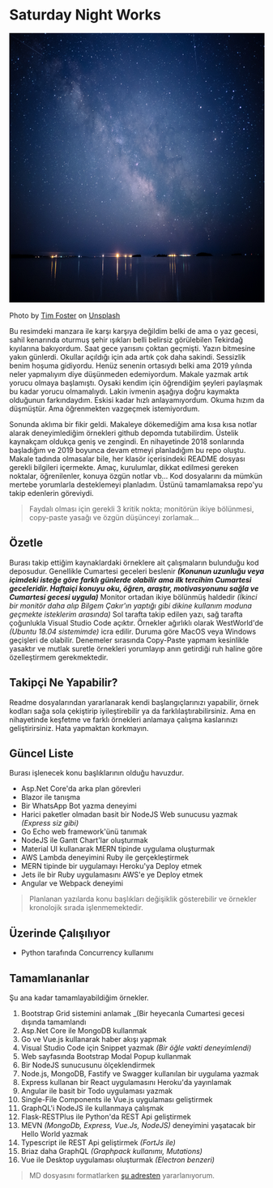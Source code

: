 # Saturday Night Works

<img src="tim-foster-387975-unsplash.jpg" width="767" height="532">

Photo by [Tim Foster](https://unsplash.com/@timberfoster) on [Unsplash](https://unsplash.com/)

Bu resimdeki manzara ile karşı karşıya değildim belki de ama o yaz gecesi, sahil kenarında oturmuş şehir ışıkları belli belirsiz görülebilen Tekirdağ kıyılarına bakıyordum. Saat gece yarısını çoktan geçmişti. Yazın bitmesine yakın günlerdi. Okullar açıldığı için ada artık çok daha sakindi. Sessizlik benim hoşuma gidiyordu. Henüz senenin ortasıydı belki ama 2019 yılında neler yapmalıyım diye düşünmeden edemiyordum. Makale yazmak artık yorucu olmaya başlamıştı. Oysaki kendim için öğrendiğim şeyleri paylaşmak bu kadar yorucu olmamalıydı. Lakin ivmenin aşağıya doğru kaymakta olduğunun farkındaydım. Eskisi kadar hızlı anlayamıyordum. Okuma hızım da düşmüştür. Ama öğrenmekten vazgeçmek istemiyordum. 

Sonunda aklıma bir fikir geldi. Makaleye dökemediğim ama kısa kısa notlar alarak deneyimlediğim örnekleri github depomda tutabilirdim. Üstelik kaynakçam oldukça geniş ve zengindi. En nihayetinde 2018 sonlarında başladığım ve 2019 boyunca devam etmeyi planladığım bu repo oluştu. Makale tadında olmasalar bile, her klasör içerisindeki README dosyası gerekli bilgileri içermekte. Amaç, kurulumlar, dikkat edilmesi gereken noktalar, öğrenilenler, konuya özgün notlar vb... Kod dosyalarını da mümkün mertebe yorumlarla desteklemeyi planladım. Üstünü tamamlamaksa repo'yu takip edenlerin göreviydi.

>Faydalı olması için gerekli 3 kritik nokta; monitörün ikiye bölünmesi, copy-paste yasağı ve özgün düşünceyi zorlamak...

## Özetle

Burası takip ettiğim kaynaklardaki örneklere ait çalışmaların bulunduğu kod deposudur. Genellikle Cumartesi geceleri beslenir _**(Konunun uzunluğu veya içimdeki isteğe göre farklı günlerde olabilir ama ilk tercihim Cumartesi geceleridir. Haftaiçi konuyu oku, öğren, araştır, motivasyonunu sağla ve Cumartesi gecesi uygula)**_ Monitor ortadan ikiye bölünmüş haldedir _(İkinci bir monitör daha alıp Bilgem Çakır'ın yaptığı gibi dikine kullanım moduna geçmekte isteklerim arasında)_ Sol tarafta takip edilen yazı, sağ tarafta çoğunlukla Visual Studio Code açıktır. Örnekler ağırlıklı olarak WestWorld'de _(Ubuntu 18.04 sistemimde)_ icra edilir. Duruma göre MacOS veya Windows geçişleri de olabilir. Denemeler sırasında Copy-Paste yapmam kesinlikle yasaktır ve mutlak suretle örnekleri yorumlayıp anın getirdiği ruh haline göre özelleştirmem gerekmektedir.

## Takipçi Ne Yapabilir?

Readme dosyalarından yararlanarak kendi başlangıçlarınızı yapabilir, örnek kodları sağa sola çekiştirip iyileştirebilir ya da farklılaştırabilirsiniz. Ama en nihayetinde keşfetme ve farklı örnekleri anlamaya çalışma kaslarınızı geliştirirsiniz. Hata yapmaktan korkmayın.

## Güncel Liste

Burası işlenecek konu başlıklarının olduğu havuzdur.

- Asp.Net Core'da arka plan görevleri
- Blazor ile tanışma
- Bir WhatsApp Bot yazma deneyimi
- Harici paketler olmadan basit bir NodeJS Web sunucusu yazmak _(Express siz gibi)_
- Go Echo web framework'ünü tanımak
- NodeJS ile Gantt Chart'lar oluşturmak
- Material UI kullanarak MERN tipinde uygulama oluşturmak
- AWS Lambda deneyimini Ruby ile gerçekleştirmek
- MERN tipinde bir uygulamayı Heroku'ya Deploy etmek
- Jets ile bir Ruby uygulamasını AWS'e ye Deploy etmek
- Angular ve Webpack deneyimi

> Planlanan yazılarda konu başlıkları değişiklik gösterebilir ve örnekler kronolojik sırada işlenmemektedir.

## Üzerinde Çalışılıyor

- Python tarafında Concurrency kullanımı

## Tamamlananlar

Şu ana kadar tamamlayabildiğim örnekler.

01. Bootstrap Grid sistemini anlamak _(Bir heyecanla Cumartesi gecesi dışında tamamlandı
02. Asp.Net Core ile MongoDB kullanmak
03. Go ve Vue.js kullanarak haber akışı yapmak
04. Visual Studio Code için Snippet yazmak _(Bir öğle vakti deneyimlendi)_
05. Web sayfasında Bootstrap Modal Popup kullanmak
06. Bir NodeJS sunucusunu ölçeklendirmek
07. Node.js, MongoDB, Fastify ve Swagger kullanılan bir uygulama yazmak
08. Express kullanan bir React uygulamasını Heroku'da yayınlamak
09. Angular ile basit bir Todo uygulaması yazmak
10. Single-File Components ile Vue.js uygulaması geliştirmek
11. GraphQL'i NodeJS ile kullanmaya çalışmak
12. Flask-RESTPlus ile Python'da REST Api geliştirmek
13. MEVN _(MongoDb, Express, Vue.Js, NodeJS)_ deneyimini yaşatacak bir Hello World yazmak
14. Typescript ile REST Api geliştirmek _(FortJs ile)_
15. Briaz daha GraphQL _(Graphpack kullanımı, Mutations)_
16. Vue ile Desktop uygulaması oluşturmak _(Electron benzeri)_

> MD dosyasını formatlarken [şu adresten](https://github.com/adam-p/markdown-here/wiki/Markdown-Cheatsheet) yararlanıyorum.